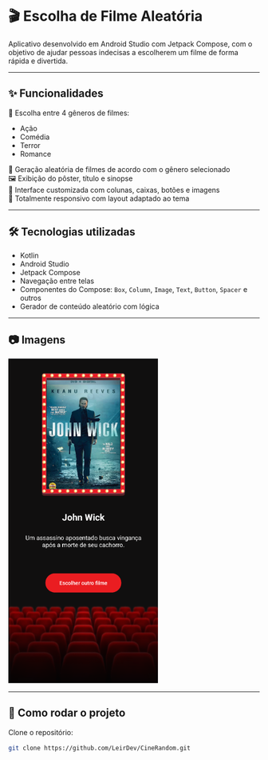 # 🎬 Escolha de Filme Aleatória

Aplicativo desenvolvido em Android Studio com Jetpack Compose, com o objetivo de ajudar pessoas indecisas a escolherem um filme de forma rápida e divertida.

---

## ✨ Funcionalidades

🎥 Escolha entre 4 gêneros de filmes:

- Ação  
- Comédia  
- Terror  
- Romance

🔄 Geração aleatória de filmes de acordo com o gênero selecionado  
🖼️ Exibição do pôster, título e sinopse  
🎨 Interface customizada com colunas, caixas, botões e imagens  
📱 Totalmente responsivo com layout adaptado ao tema

---

## 🛠️ Tecnologias utilizadas

- Kotlin  
- Android Studio  
- Jetpack Compose  
- Navegação entre telas  
- Componentes do Compose: `Box`, `Column`, `Image`, `Text`, `Button`, `Spacer` e outros  
- Gerador de conteúdo aleatório com lógica

---

## 📷 Imagens

<img src="Images/screenshot2.png" width="300"/>

---

## 🚀 Como rodar o projeto

Clone o repositório:

```bash
git clone https://github.com/LeirDev/CineRandom.git
